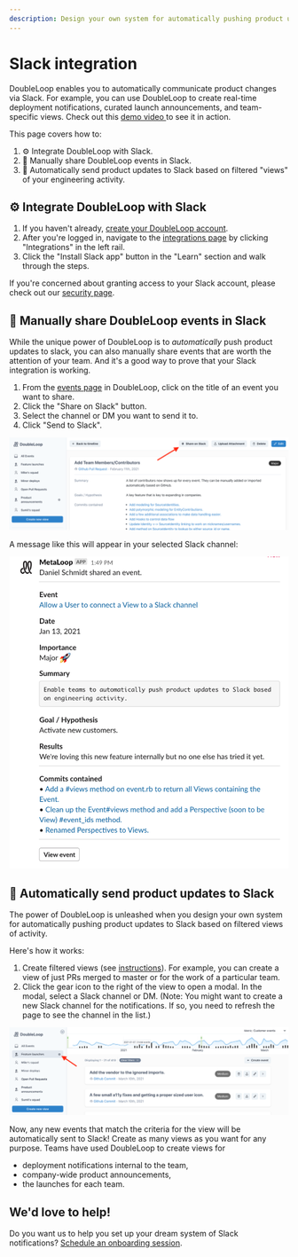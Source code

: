 ```yaml
---
description: Design your own system for automatically pushing product updates to Slack.
---
```


# Slack integration

DoubleLoop enables you to automatically communicate product changes via Slack. For example, you can use DoubleLoop to create real-time deployment notifications, curated launch announcements, and team-specific views. Check out this [demo video ](https://www.loom.com/share/17ad8cad783443e8b76cf680810b08de)to see it in action. 

This page covers how to:

1. ⚙ Integrate DoubleLoop with Slack.
2. 🧤 Manually share DoubleLoop events in Slack.
3. 🤖 Automatically send product updates to Slack based on filtered "views" of your engineering activity.

## ⚙ Integrate DoubleLoop with Slack

1. If you haven't already, [create your DoubleLoop account](https://app.doubleloop.app/sign_up).
2. After you're logged in, navigate to the [integrations page](https://app.doubleloop.app/organizations/settings/integrations) by clicking "Integrations" in the left rail.
3. Click the "Install Slack app" button in the "Learn" section and walk through the steps.

If you're concerned about granting access to your Slack account, please check out our [security page](https://www.doubleloop.app/security).

## 🧤 Manually share DoubleLoop events in Slack

While the unique power of DoubleLoop is to _automatically_ push product updates to slack, you can also manually share events that are worth the attention of your team. And it's a good way to prove that your Slack integration is working.

1. From the [events page](https://metaloop.app/events) in DoubleLoop, click on the title of an event you want to share.
2. Click the "Share on Slack" button.
3. Select the channel or DM you want to send it to.
4. Click "Send to Slack".

![The event view page in DoubleLoop.](../.gitbook/assets/screen-shot-2021-03-11-at-2.39.39-pm.png)

A message like this will appear in your selected Slack channel:

![Example Slack message.](../.gitbook/assets/screen-shot-2021-01-13-at-1.49.51-pm.png)

## 🤖 Automatically send product updates to Slack

The power of DoubleLoop is unleashed when you design your own system for automatically pushing product updates to Slack based on filtered views of activity. 

Here's how it works:

1. Create filtered views \(see [instructions](filtering-and-saving-views.md)\). For example, you can create a view of just PRs merged to master or for the work of a particular team.
2. Click the gear icon to the right of the view to open a modal. In the modal, select a Slack channel or DM. \(Note: You might want to create a new Slack channel for the notifications. If so, you need to refresh the page to see the channel in the list.\)

![](../.gitbook/assets/screen-shot-2021-03-11-at-2.44.19-pm.png)

Now, any new events that match the criteria for the view will be automatically sent to Slack! Create as many views as you want for any purpose. Teams have used DoubleLoop to create views for

* deployment notifications internal to the team,
* company-wide product announcements,
* the launches for each team.

## We'd love to help!

Do you want us to help you set up your dream system of Slack notifications? [Schedule an onboarding session](https://calendly.com/doubleloop/onboarding).

